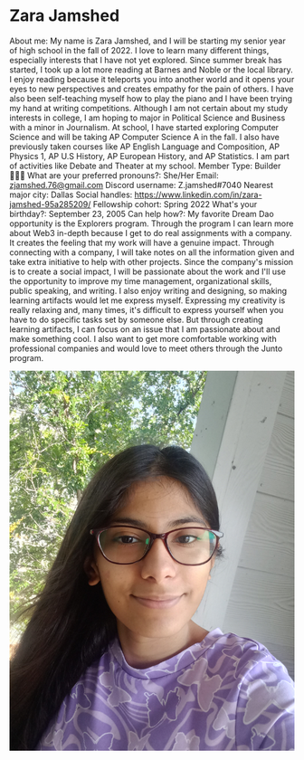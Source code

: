 # Zara Jamshed

About me: My name is Zara Jamshed, and I will be starting my senior year of high school in the fall of 2022. I love to learn many different things, especially interests that I have not yet explored. Since summer break has started, I took up a lot more reading at Barnes and Noble or the local library. I enjoy reading because it teleports you into another world and it opens your eyes to new perspectives and creates empathy for the pain of others. I have also been self-teaching myself how to play the piano and I have been trying my hand at writing competitions. Although I am not certain about my study interests in college, I am hoping to major in Political Science and Business with a minor in Journalism. At school, I have started exploring Computer Science and will be taking AP Computer Science A in the fall. I also have previously taken courses like AP English Language and Composition, AP Physics 1, AP U.S History, AP European History, and AP Statistics. I am part of activities like Debate and Theater at my school.
Member Type: Builder 👷🏾‍♀️
What are your preferred pronouns?: She/Her
Email: zjamshed.76@gmail.com
Discord username: Z.jamshed#7040
Nearest major city: Dallas
Social handles: https://www.linkedin.com/in/zara-jamshed-95a285209/
Fellowship cohort: Spring 2022
What's your birthday?: September 23, 2005
Can help how?: My favorite Dream Dao opportunity is the Explorers program. Through the program I can learn more about Web3 in-depth because I get to do real assignments with a company. It creates the feeling that my work will have a genuine impact. Through connecting with a company, I will take notes on all the information given and take extra initiative to help with other projects. Since the company's mission is to create a social impact, I will be passionate about the work and I'll use the opportunity to improve my time management, organizational skills, public speaking, and writing. I also enjoy writing and designing, so making learning artifacts would let me express myself. Expressing my creativity is really relaxing and, many times, it's difficult to express yourself when you have to do specific tasks set by someone else. But through creating learning artifacts, I can focus on an issue that I am passionate about and make something cool. I also want to get more comfortable working with professional companies and would love to meet others through the Junto program.

![Zara.jpg](Zara%20Jamshed%20928e449f9acf479e8dbe3011884d5b32/Zara.jpg)